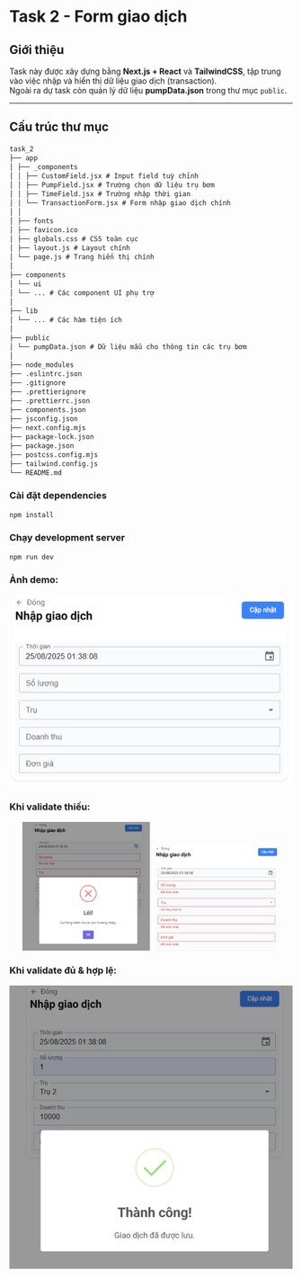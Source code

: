 # Task 2 - Form giao dịch

## Giới thiệu
Task này được xây dựng bằng **Next.js + React** và **TailwindCSS**, tập trung vào việc nhập và hiển thị dữ liệu giao dịch (transaction).  
Ngoài ra dự task còn quản lý dữ liệu **pumpData.json** trong thư mục `public`.

---

## Cấu trúc thư mục

```
task_2
├── app
│ ├── _components
│ │ ├── CustomField.jsx # Input field tuỳ chỉnh
│ │ ├── PumpField.jsx # Trường chọn dữ liệu trụ bơm
│ │ ├── TimeField.jsx # Trường nhập thời gian
│ │ └── TransactionForm.jsx # Form nhập giao dịch chính
│ │
│ ├── fonts
│ ├── favicon.ico
│ ├── globals.css # CSS toàn cục
│ ├── layout.js # Layout chính
│ └── page.js # Trang hiển thị chính
│
├── components
│ └── ui
│ └── ... # Các component UI phụ trợ
│
├── lib
│ └── ... # Các hàm tiện ích
│
├── public
│ └── pumpData.json # Dữ liệu mẫu cho thông tin các trụ bơm
│
├── node_modules
├── .eslintrc.json
├── .gitignore
├── .prettierignore
├── .prettierrc.json
├── components.json
├── jsconfig.json
├── next.config.mjs
├── package-lock.json
├── package.json
├── postcss.config.mjs
├── tailwind.config.js
└── README.md
```


### Cài đặt dependencies
```
npm install
```

### Chạy development server
```
npm run dev
```

### Ảnh demo:

![ảnh demo task 2](./assets/form.png)

### Khi validate thiếu:

<p align="center">
  <img src="./assets/fail_1.png" alt="demo 1" width="45%"/>
  <img src="./assets/fail_2.png" alt="demo 2" width="45%"/>
</p>

### Khi validate đủ & hợp lệ:
![ảnh khi cập nhật thành công](./assets/success.png)